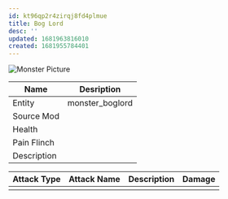 ```yaml
---
id: kt96qp2r4zirqj8fd4plmue
title: Bog Lord
desc: ''
updated: 1681963816010
created: 1681955784401
---
```

![Monster Picture](assets/img/boglord.png)

|Name  |Desription|
|------|-------------|
|Entity|monster_boglord|
|Source Mod||
|Health||
|Pain Flinch||
|Description||

|Attack Type|Attack Name|Description|Damage|
|-----------|-----------|-----------|------|
||||